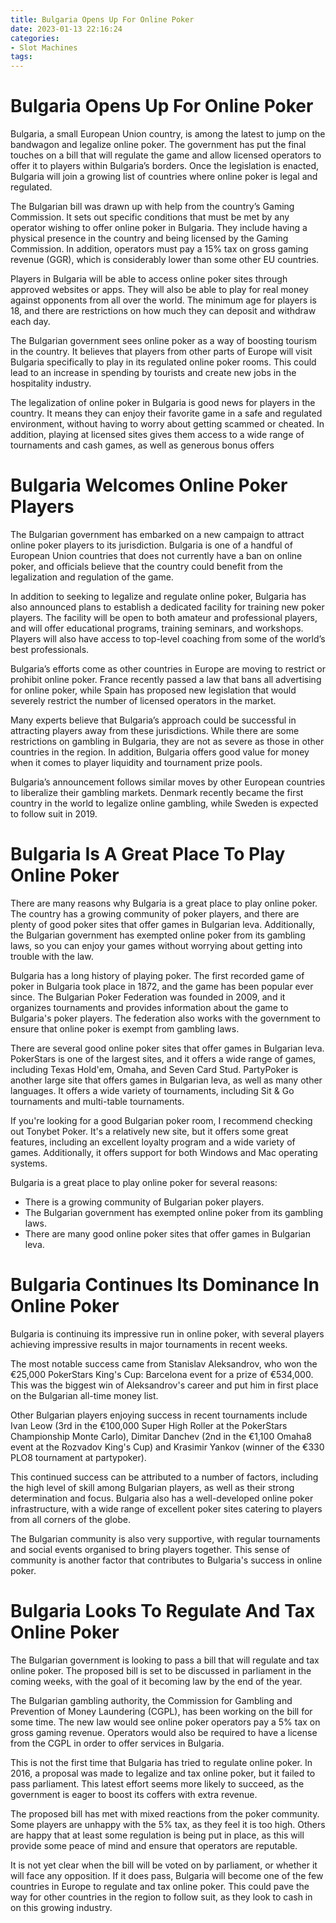 ```yaml
---
title: Bulgaria Opens Up For Online Poker
date: 2023-01-13 22:16:24
categories:
- Slot Machines
tags:
---
```



#  Bulgaria Opens Up For Online Poker

Bulgaria, a small European Union country, is among the latest to jump on the bandwagon and legalize online poker. The government has put the final touches on a bill that will regulate the game and allow licensed operators to offer it to players within Bulgaria’s borders. Once the legislation is enacted, Bulgaria will join a growing list of countries where online poker is legal and regulated.

The Bulgarian bill was drawn up with help from the country’s Gaming Commission. It sets out specific conditions that must be met by any operator wishing to offer online poker in Bulgaria. They include having a physical presence in the country and being licensed by the Gaming Commission. In addition, operators must pay a 15% tax on gross gaming revenue (GGR), which is considerably lower than some other EU countries.

Players in Bulgaria will be able to access online poker sites through approved websites or apps. They will also be able to play for real money against opponents from all over the world. The minimum age for players is 18, and there are restrictions on how much they can deposit and withdraw each day.

The Bulgarian government sees online poker as a way of boosting tourism in the country. It believes that players from other parts of Europe will visit Bulgaria specifically to play in its regulated online poker rooms. This could lead to an increase in spending by tourists and create new jobs in the hospitality industry.

The legalization of online poker in Bulgaria is good news for players in the country. It means they can enjoy their favorite game in a safe and regulated environment, without having to worry about getting scammed or cheated. In addition, playing at licensed sites gives them access to a wide range of tournaments and cash games, as well as generous bonus offers

#  Bulgaria Welcomes Online Poker Players

The Bulgarian government has embarked on a new campaign to attract online poker players to its jurisdiction. Bulgaria is one of a handful of European Union countries that does not currently have a ban on online poker, and officials believe that the country could benefit from the legalization and regulation of the game.

In addition to seeking to legalize and regulate online poker, Bulgaria has also announced plans to establish a dedicated facility for training new poker players. The facility will be open to both amateur and professional players, and will offer educational programs, training seminars, and workshops. Players will also have access to top-level coaching from some of the world’s best professionals.

Bulgaria’s efforts come as other countries in Europe are moving to restrict or prohibit online poker. France recently passed a law that bans all advertising for online poker, while Spain has proposed new legislation that would severely restrict the number of licensed operators in the market.

Many experts believe that Bulgaria’s approach could be successful in attracting players away from these jurisdictions. While there are some restrictions on gambling in Bulgaria, they are not as severe as those in other countries in the region. In addition, Bulgaria offers good value for money when it comes to player liquidity and tournament prize pools.

Bulgaria’s announcement follows similar moves by other European countries to liberalize their gambling markets. Denmark recently became the first country in the world to legalize online gambling, while Sweden is expected to follow suit in 2019.

#  Bulgaria Is A Great Place To Play Online Poker

There are many reasons why Bulgaria is a great place to play online poker. The country has a growing community of poker players, and there are plenty of good poker sites that offer games in Bulgarian leva. Additionally, the Bulgarian government has exempted online poker from its gambling laws, so you can enjoy your games without worrying about getting into trouble with the law.

Bulgaria has a long history of playing poker. The first recorded game of poker in Bulgaria took place in 1872, and the game has been popular ever since. The Bulgarian Poker Federation was founded in 2009, and it organizes tournaments and provides information about the game to Bulgaria's poker players. The federation also works with the government to ensure that online poker is exempt from gambling laws.

There are several good online poker sites that offer games in Bulgarian leva. PokerStars is one of the largest sites, and it offers a wide range of games, including Texas Hold'em, Omaha, and Seven Card Stud. PartyPoker is another large site that offers games in Bulgarian leva, as well as many other languages. It offers a wide variety of tournaments, including Sit & Go tournaments and multi-table tournaments.

If you're looking for a good Bulgarian poker room, I recommend checking out Tonybet Poker. It's a relatively new site, but it offers some great features, including an excellent loyalty program and a wide variety of games. Additionally, it offers support for both Windows and Mac operating systems.

Bulgaria is a great place to play online poker for several reasons:

- There is a growing community of Bulgarian poker players.
- The Bulgarian government has exempted online poker from its gambling laws.
- There are many good online poker sites that offer games in Bulgarian leva.

#  Bulgaria Continues Its Dominance In Online Poker

Bulgaria is continuing its impressive run in online poker, with several players achieving impressive results in major tournaments in recent weeks.

The most notable success came from Stanislav Aleksandrov, who won the €25,000 PokerStars King's Cup: Barcelona event for a prize of €534,000. This was the biggest win of Aleksandrov's career and put him in first place on the Bulgarian all-time money list.

Other Bulgarian players enjoying success in recent tournaments include Ivan Leow (3rd in the €100,000 Super High Roller at the PokerStars Championship Monte Carlo), Dimitar Danchev (2nd in the €1,100 Omaha8 event at the Rozvadov King's Cup) and Krasimir Yankov (winner of the €330 PLO8 tournament at partypoker).

This continued success can be attributed to a number of factors, including the high level of skill among Bulgarian players, as well as their strong determination and focus. Bulgaria also has a well-developed online poker infrastructure, with a wide range of excellent poker sites catering to players from all corners of the globe.

The Bulgarian community is also very supportive, with regular tournaments and social events organised to bring players together. This sense of community is another factor that contributes to Bulgaria's success in online poker.

#  Bulgaria Looks To Regulate And Tax Online Poker

The Bulgarian government is looking to pass a bill that will regulate and tax online poker. The proposed bill is set to be discussed in parliament in the coming weeks, with the goal of it becoming law by the end of the year.

The Bulgarian gambling authority, the Commission for Gambling and Prevention of Money Laundering (CGPL), has been working on the bill for some time. The new law would see online poker operators pay a 5% tax on gross gaming revenue. Operators would also be required to have a license from the CGPL in order to offer services in Bulgaria.

This is not the first time that Bulgaria has tried to regulate online poker. In 2016, a proposal was made to legalize and tax online poker, but it failed to pass parliament. This latest effort seems more likely to succeed, as the government is eager to boost its coffers with extra revenue.

The proposed bill has met with mixed reactions from the poker community. Some players are unhappy with the 5% tax, as they feel it is too high. Others are happy that at least some regulation is being put in place, as this will provide some peace of mind and ensure that operators are reputable.

It is not yet clear when the bill will be voted on by parliament, or whether it will face any opposition. If it does pass, Bulgaria will become one of the few countries in Europe to regulate and tax online poker. This could pave the way for other countries in the region to follow suit, as they look to cash in on this growing industry.
